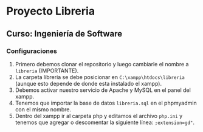 # Proyecto Libreria
## Curso: Ingeniería de Software

### Configuraciones

1. Primero debemos clonar el repositorio y luego cambiarle el nombre a ```libreria``` (IMPORTANTE).
2. La carpeta libreria se debe posicionar en ```C:\xampp\htdocs\libreria``` (aunque esto depende de donde esta instalado el xampp).
3. Debemos activar nuestro servicio de Apache y MySQL en el panel del xampp.
4. Tenemos que importar la base de datos ```libreria.sql``` en el phpmyadmin con el mismo nombre.
5. Dentro del xampp ir al carpeta php y editamos el archivo ```php.ini``` y tenemos que agregar o descomentar la siguiente línea: ```;extension=gd"```.

